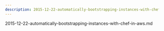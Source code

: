 ```yaml
---
description: 2015-12-22-automatically-bootstrapping-instances-with-chef-in-aws.md
---
```

2015-12-22-automatically-bootstrapping-instances-with-chef-in-aws.md
